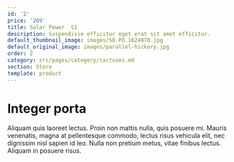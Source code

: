 ```yaml
---
id: '2'
price: '269'
title: Solar Power  S1
description: Suspendisse efficitur eget erat sit amet efficitur.
default_thumbnail_image: images/SO.PO.1624870.jpg
default_original_image: images/parallel-hickory.jpg
order: 2
category: src/pages/category/cactuses.md
section: Store
template: product
---
```


# Integer porta

Aliquam quis laoreet lectus. Proin non mattis nulla, quis posuere mi. Mauris venenatis, magna at pellentesque commodo, lectus risus vehicula elit, nec dignissim nisl sapien id leo. Nulla non pretium metus, vitae finibus lectus. Aliquam in posuere risus.